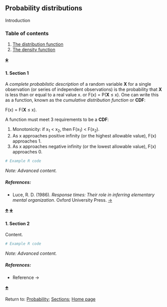 ## Probability distributions

Introduction

<a name="TOC"></a>
### Table of contents
1. <a href="#S01">The distribution function</a>
2. <a href="#S02">The density function</a>

<a href="#END">&#129147;</a>

<a name="S01"></a>
#### 1. Section 1

A *complete probabilstic description* of a random variable **X** for a single observation (or series of independent observations) is the probability that **X** is less than or equal to a real value x. or F(x) = P(**X** &leq; x). One can write this as a function, known as the *cumulative distribution function* or **CDF**:

F(x) = F(**X** &leq; x).

A function must meet 3 requirements to be a **CDF**:

1. Monotonicity: if x<sub>1</sub> < x<sub>2</sub>, then F(x<sub>1</sub>) < F(x<sub>2</sub>).
2. As x approaches positive infinity (or the highest allowable value), F(x) approaches 1.
3. As x approaches negative infinity (or the lowest allowable value), F(x) approaches 0.

```R
# Example R code
```

*Note: Advanced content.*

##### References:

* Luce, R. D. (1986). *Response times: Their role in inferring elementary mental organization*. Oxford University Press. [&rarr;](https://oxford.universitypressscholarship.com/view/10.1093/acprof:oso/9780195070019.001.0001/acprof-9780195070019)

<a href="#TOC">&#129145;</a> <a href="#END">&#129147;</a>

<a name="S02"></a>
#### 1. Section 2

Content.

```R
# Example R code
```

*Note: Advanced content.*

##### References:

* Reference &rarr;

<a href="#TOC">&#129145;</a>

<a name="END"></a>
Return to:
[Probability](C01_P000_Probability.md);
[Sections](C00_P002_Chapters.md);
[Home page](https://rettopnivek.github.io/Tutorials_for_statistics/)

